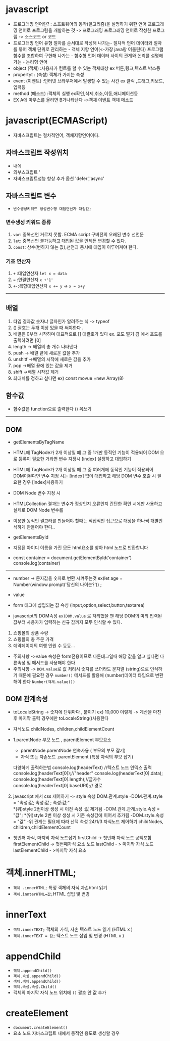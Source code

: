 # javascript
* 프로그래밍 언어란? : 소프트웨어의 동작(알고리즘)을 설명하기 위한 언어
프로그래밍 언어로 프로그럄을 개발하는 것 -> 프로그래밍
프로그래밍 언어로 작성한 프로그램 -> 소스코드 or 코드
* 프로그래밍 언어 유형
절차를 순서대로 작성해 나가는- 절차적 언어
데이터와 절차를 묶어 객체 단위로 관리하는 - 객체 지향 언어(<-가장 java랑 어울린다)
프로그램 함수를 조합하여 구현해 나가는 - 함수형 언어
데이터 사이의 관계와 논리를 설명해가는 - 논리형 언어
* object (객체) :사용자가 컨트롤 할 수 있는 객체대상  ex 버튼,링크,텍스트 박스등 
* propertyt : (속성) 객체가 가지는 속성 
* event (이벤트) :인터넷 브라우저에서 발생할 수 있는 사건 ex 클릭 ,드래그,키보드,입력등
* method (메소드) :객체의 실행  ex확인,삭제,취소,이동,애니메이션등
*  EX   A에 마우스를 올리면 B가나타난다 ->객체 이벤트 객체 메소드
# javascript(ECMAScript)
* 자바스크립트는 절차적언어, 객체지향언어이다.
## 자바스크립트 작성위치
* <head><body> 내에 <script> 작성가능
* 내부스크립트 '<script>...</script>
* 외부스크립트 '<script src ="url">...</script>
* 자바스크립트성능 향상 추가 옵션 'defer','async'
## 자바스크립트 변수
* `변수생성키워드 생성변수명 대입연산자 대입값;`
### 변수생성 키워드 종류
1. `var`: 중복선언 거르지 못함.  ECMA script 구버전의 오래된 변수 선언문
2. `let`: 중복선언 불가능하고 대입된 값을 언제든 변경할 수 있다.
3. `const`: 상수(변하지 않는 값),선언과 동시에 대입이 이루어져야 한다.
### 기초 연산자
1. `+` :대입연산자 `let x = data `
2. `=` :연결연산자 `x +'1'`
3. `+-`:복합대입연산자 `x += y` -> `x = x+y`
---------------------------------------------------
## 배열
1. 타입 결과값 숫자냐 글자인가 알려주는 식 -> typeof
2. () 괄호는 두개 이상 있을 때 써야한다 .
3. 배열은 0부터 시작하며 대표적으로 [] 대괄호가 있다 ex. 포도 딸기 김 에서 포도를 출력하려면 [0]
4. length -> 배열의 총 개수 나타낸다
5. push -> 배열 끝에 새로운 값을 추가
6. unshitf ->배열의 시작에 새로운 값을 추가
7. pop ->배열 끝에 있는 값을 제거
8. shift ->배열 시작값 제거
9. 최대치를 정하고 싶다면 ex) const movue =new Array(8)
## 함수값
* 함수값은 function으로 출력한다 () 꼮쓰기
---------------------------
## DOM
* getElementsByTagName
* HTML에 TagNode가 2개 이상일 떄 그 중 1개만 동적인 기능이 적용되어 DOM 으로 등록이 필요한 거라면 변수 지정시 [index] 설정하고 대입하기
* HTML에 TagNode가 2개 이상일 때 그 중 여러개에 동적인 기능이 적용되어 DOM이된다면 변수 지정 시는 [index]
없이 대입하고 해당 DOM 변수 호출 시 필요한 경우 [index]사용하기

* DOM Node 변수 지정 시 
* HTMLCollection 결과는 변수가 정상인지 오류인지 간단한 확인 시에만 사용하고 실제로 DOM Node 변수를  
*  이용한 동적인 결고라를 만들어야 할때는 직접적인 접근으로 대상을 하나씩 개별인식하게 만들어야 한다..

* getElementsById
* 지정된 아이디 이름을 가진 모든 html요소를 찾아 html 노드로 반환합니다
*  const container = document.getElementById('container')
   console.log(container)
-----------------------------------------

* number -> 문자값을 숫자로 변환 시켜주는것 
ex)let age = Number(window.prompt('당신의 나이는?')) ;

* value
* form 태그에 삽입되는 값 속성 (input,option,select,button,textarea)
* javascript의 DOM속성 `ex)DOM.value` 로 처리했을 땐 해당 DOM의 미리 입력된 값부터 사용자가 입력하는 신규 값까지 모두 인식할 수 있다.
1. 쇼핑몰의 상품 수량
2. 쇼핑몰의 총 주문 가격
3. 예약페이지의 여행 인원 수 등등...
* 주의사항 ->value 속성은 form전용이므로 다른태그일때 해당 값을 알고 싶다면 다른속성 및 메서드를 사용해야 한다
* 주의사항 -> `DOM.value`로 값 처리시 숫자를 쓰더라도 문자열 (string)으로 인식하기 때문에 필요한 경우
`number()` 메서드를 활용해 (number)데이터 타입으로 변환해야 한다 `Number(객체.value())`
## DOM 관계속성
* toLocaleString -> 숫자에 단위마다 , 붙이기 ex) 10,000 이렇게 ->
   계산을 마친 후 마지막 출력 경우에만 toLocaleString()사용한다
   

* 자식노드
childNodes, children,childElementCount
* 1.parentNode 부모 노드 , parentElement 부모요소
    - parentNode.parentNode 연속사용 ( 부모의 부모 잡기)
    - 자식 또는 자손노드 .parentElement (특정 자식의 부모 잡기)

   다양하게 출력하는법
   console.log(headerText)  //텍스트 노드 인덱스 출력
   console.log(headerText[0]);//"header"
   console.log(headerText[0].data);
   console.log(headerText[0].length);//글자수
   console.log(headerText[0].baseURI);// 경로
2.  javascript 에서  css 제어하기 -> style 속성
    DOM.관계.style
    -DOM.관계.style = "속성:값; 속성:값 ; 속성:값;"  
    *(위)style 2번이상 생성 시 이전 속성 :값 제거됨
    -DOM.관계.관계.style.속성 = "값";
    *(위)style 2번 이상 생성 시 기존 속성값에 이어서 추가됨
    -DOM.style.속성 = "값"
    -위 관계는 필요에 따라 선택 속성
    24/1/3 자식노드 제어하기 
   childNodes, children,childElementCount
* 첫번째 자식, 마지막 자식 노드잡기
   firstChild  -> 첫번째 자식 노드 공백포함
   firstElementChild -> 첫번째자식 요소 노드
   lastChild - > 마지막 자식 노드
   lastElementChild - >마지막 자식 요소
# 객체.innerHTML;
*  `객체 .innerHTML;` 특정 객체의 자식,자손html 읽기
*  `객체.innterHTML=값;`HTML 삽입 및 변경
# innerText
* `객체.innerTEXT;` 객체의 가식, 자손 텍스트 노드 읽기 (HTML x )
* `객체.innerTEXT = 값;` 텍스트 노드 삽입 및 변경 (HTML x )
# appendChild
* `객체.appendChild()`
* `객체.속성.appendChild()`
* `객체.객체.appendChild()`
* `객체.속성.속성.Child()`
* 객체의 마지막 자식 노드 위치에 `()` 괄호 안 값 추가
# createElement
* `document.createElement()`
* 요소 노드 자바스크립트 내에서 동적인 용도로 생성할 경우